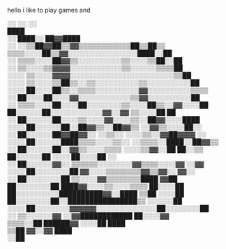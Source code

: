hello i like to play games and

░░        ░░                      ░░                    
                                      ████              
░░              ████░░              ██▓▓████            
░░          ░░▒▒██▓▓██▒▒▓▓▒▒▒▒▒▒▒▒▒▒▒▒██▒▒██▒▒          
          ▒▒▒▒░░░░██▒▒▓▓░░░░░░░░░░░░░░░░████░░██        
░░        ▒▒▒▒░░░░██▓▓▒▒░░░░░░░░░░▒▒░░░░▒▒██░░██        
░░        ▒▒░░░░▒▒▓▓▓▓░░░░░░░░░░░░▒▒░░░░░░▒▒▒▒██        
░░░░      ▒▒░░░░▓▓▓▓░░░░░░░░░░░░░░░░░░░░░░░░▒▒██        
░░░░    ▒▒░░░░▒▒██▒▒░░▒▒░░░░░░░░░░▒▒░░░░░░░░░░██        
░░░░    ██░░░░██▒▒░░▒▒▒▒░░░░░░░░░░▓▓░░░░░░░░░░▒▒▒▒      
░░      ██░░░░██░░░░▓▓░░░░░░░░░░░░▒▒▓▓░░░░░░░░░░██      
░░    ▒▒▒▒░░░░██░░░░██░░░░░░░░▒▒░░░░██▒▒░░▓▓░░░░██      
      ██░░░░░░██░░░░░░░░░░░░▓▓░░▓▓    ▒▒░░░░██  ██      
░░    ██░░░░░░██░░░░▒▒░░░░▓▓░░░░▒▒░░██▓▓░░░░████        
░░░░  ██░░░░░░██░░██▓▓▒▒░░██▓▓▒▒  ░░▓▓▒▒░░░░██░░        
░░    ██░░░░░░██▓▓██▓▓░░  ░░▒▒░░  ░░░░▒▒░░▓▓██▓▓▓▓  ░░  
░░░░  ██░░░░░░████▒▒▒▒░░░░▒▒░░    ░░▒▒▒▒░░████░░██▓▓▒▒  
░░    ██░░░░░░██░░▓▓▒▒░░░░▒▒▒▒    ░░░░▒▒▓▓░░██  ██░░▒▒  
      ██░░░░░░██    ░░░░              ██░░░░██      ░░  
░░    ██░░░░░░▓▓░░  ▒▒▒▒▒▒░░░░░░░░▓▓▒▒▒▒░░░░▓▓  ░░▓▓    
░░░░  ██░░░░░░░░██    ▓▓░░░░▒▒▒▒▒▒▒▒▓▓▒▒▓▓░░  ▓▓░░      
░░    ██░░░░░░░░██  ▒▒░░░░▓▓▒▒▒▒▒▒▒▒████    ▓▓██        
      ██░░░░░░░░██  ████▓▓░░░░▒▒░░░░▒▒▒▒  ██░░░░██      
      ██░░░░░░░░░░██████████▓▓░░████  ▒▒██  ░░░░██      
        ██░░░░░░░░██░░████████████████▒▒  ░░░░░░██      
░░░░    ██░░░░░░░░▓▓▓▓▓▓░░░░░░░░░░░░░░██░░░░░░░░██      
░░        ▒▒░░░░░░▓▓  ░░▓▓████████████  ██░░░░▓▓        
          ▒▒▒▒░░██    ██████▓▓  ░░░░██    ████          
            ▒▒██      ▓▓░░▓▓      ████                  
                      ░░██                              
